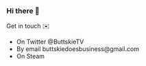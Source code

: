 ### Hi there 👋

<!--
**TheButtskie/TheButtskie** is a ✨ _special_ ✨ repository because its `README.md` (this file) appears on your GitHub profile.

Here are some ideas to get you started:

- 🔭 I’m currently working on ...
- 🌱 I’m currently learning ...
- 👯 I’m looking to collaborate on ...
- 🤔 I’m looking for help with ...
- 💬 Ask me about ...
- 📫 How to reach me: ...
- 😄 Pronouns: ...
- ⚡ Fun fact: ...
-->

Get in touch ✉️
<ul>
<li>On Twitter @ButtskieTV </li>
<li>By email buttskiedoesbusiness@gmail.com </li>
<li>On Steam </li>
 </ul>
